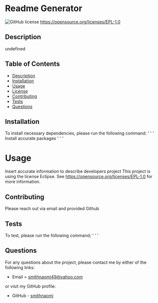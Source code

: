 # Readme Generator

  ![GitHub license](https://img.shields.io/badge/license-Eclipse-blue.svg)
    https://opensource.org/licenses/EPL-1.0

  ## Description
  undefined

  ## Table of Contents

  * [Description](#description)
  * [Installation](#installation)
  * [Usage](#usage)
  * [License](#license)
  * [Contributing](#contributing)
  * [Tests](#tests)
  * [Questions](#questions)

  ## Installation

  To install necessary dependencies, please run the following command:
  ' ' '
  Install accurate packages
  ' ' '

  # Usage
  Insert accurate information to describe developers project
  This project is using the license Eclipse. See https://opensource.org/licenses/EPL-1.0 for more information.

  ## Contributing
  Please reach out via email and provided Github
  
  ## Tests
  To test, please run the following command;
  ' ' '

  ## Questions
  For any questions about the project, please contact me by either of the following links:

  * Email = smithnaomi49@yahoo.com

  or visit my GitHub profile:

  * GitHub - [smithnaomi](https://github.com/smithnaomi)

